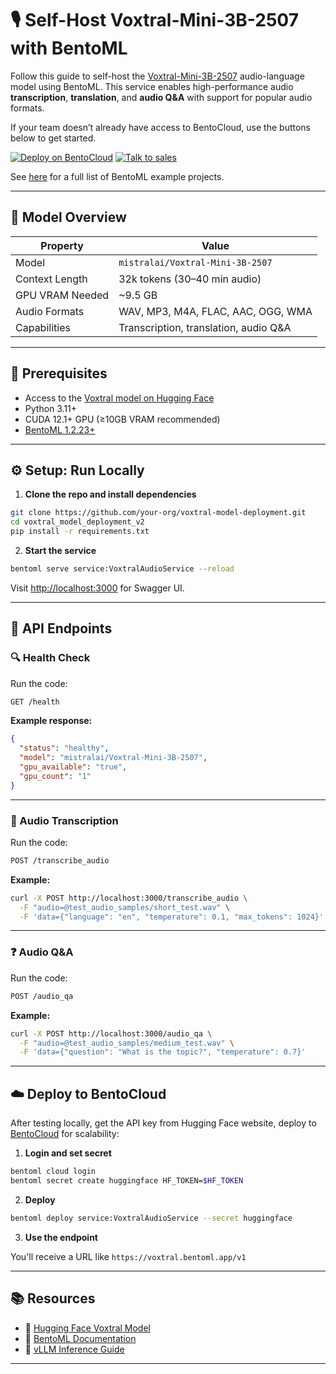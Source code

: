 
# 🎙️ Self-Host Voxtral-Mini-3B-2507 with BentoML

Follow this guide to self-host the [Voxtral-Mini-3B-2507](https://huggingface.co/mistralai/Voxtral-Mini-3B-2507) audio-language model using BentoML. This service enables high-performance audio **transcription**, **translation**, and **audio Q\&A** with support for popular audio formats.


If your team doesn’t already have access to BentoCloud, use the buttons below to get started.

[![Deploy on BentoCloud](https://img.shields.io/badge/Deploy_on_BentoCloud-d0bfff?style=for-the-badge)](https://testversiona.cloud.bentoml.com/deployments?q=)
[![Talk to sales](https://img.shields.io/badge/Talk_to_sales-eefbe4?style=for-the-badge)](https://bentoml.com/contact)

See [here](https://docs.bentoml.com/en/latest/examples/overview.html) for a full list of BentoML example projects.

---

## 📌 Model Overview

| Property        | Value                                  |
| --------------- | -------------------------------------- |
| Model           | `mistralai/Voxtral-Mini-3B-2507`       |
| Context Length  | 32k tokens (30–40 min audio)           |
| GPU VRAM Needed | \~9.5 GB                               |
| Audio Formats   | WAV, MP3, M4A, FLAC, AAC, OGG, WMA     |
| Capabilities    | Transcription, translation, audio Q\&A |

---

## 🧱 Prerequisites

* Access to the [Voxtral model on Hugging Face](https://huggingface.co/mistralai/Voxtral-Mini-3B-2507)
* Python 3.11+
* CUDA 12.1+ GPU (≥10GB VRAM recommended)
* [BentoML 1.2.23+](https://pypi.org/project/bentoml/)

---

## ⚙️ Setup: Run Locally

1. **Clone the repo and install dependencies**

```bash
git clone https://github.com/your-org/voxtral-model-deployment.git
cd voxtral_model_deployment_v2
pip install -r requirements.txt
```

2. **Start the service**

```bash
bentoml serve service:VoxtralAudioService --reload
```

Visit [http://localhost:3000](http://localhost:3000) for Swagger UI.

---

## 🧪 API Endpoints

### 🔍 Health Check
Run the code:

```bash
GET /health
```

**Example response:**

```json
{
  "status": "healthy",
  "model": "mistralai/Voxtral-Mini-3B-2507",
  "gpu_available": "true",
  "gpu_count": "1"
}
```

---

### 📝 Audio Transcription
Run the code:

```bash
POST /transcribe_audio
```

**Example:**

```bash
curl -X POST http://localhost:3000/transcribe_audio \
  -F "audio=@test_audio_samples/short_test.wav" \
  -F 'data={"language": "en", "temperature": 0.1, "max_tokens": 1024}'
```

---

### ❓ Audio Q\&A
Run the code:
```bash
POST /audio_qa
```

**Example:**

```bash
curl -X POST http://localhost:3000/audio_qa \
  -F "audio=@test_audio_samples/medium_test.wav" \
  -F 'data={"question": "What is the topic?", "temperature": 0.7}'
```

---

## ☁️ Deploy to BentoCloud

After testing locally, get the API key from Hugging Face website, deploy to [BentoCloud](https://cloud.bentoml.com/) for scalability:

1. **Login and set secret**

```bash
bentoml cloud login
bentoml secret create huggingface HF_TOKEN=$HF_TOKEN
```

2. **Deploy**

```bash
bentoml deploy service:VoxtralAudioService --secret huggingface
```

3. **Use the endpoint**

You'll receive a URL like `https://voxtral.bentoml.app/v1`

---

## 📚 Resources

* 🔗 [Hugging Face Voxtral Model](https://huggingface.co/mistralai/Voxtral-Mini-3B-2507)
* 📘 [BentoML Documentation](https://docs.bentoml.com)
* 🧠 [vLLM Inference Guide](https://docs.vllm.ai)

---
